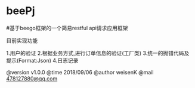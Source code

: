 # beePj
#基于beego框架的一个简易restful api请求应用框架

目前实现功能

1.用户的验证
2.根据业务方式,进行订单信息的验证(工厂类)
3.统一的抛错代码及提示(Format:Json)
4.日志记录

@version v1.0.0
@time 2018/09/06
@author weisenK
@mail 478127880@qq.com

